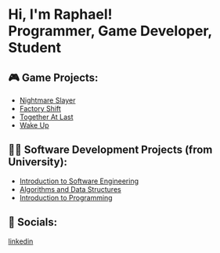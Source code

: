 <h1>Hi, I'm Raphael! <br/><a>Programmer</a>, <a">Game Developer</a>, <a>Student</a></h1>


<h2>🎮 Game Projects:</h2>

- [Nightmare Slayer](https://knifeuine.itch.io/nightmare-slayer)
- [Factory Shift](https://knifeuine.itch.io/factory-shift)
- [Together At Last](https://imnotplasma.itch.io/together-at-last)
- [Wake Up](https://alexstarzengruber.itch.io/wake-up)

<h2>👨‍💻 Software Development Projects (from University):</h2>

- [Introduction to Software Engineering](https://github.com/raphael-frank/EIST)
- [Algorithms and Data Structures](https://github.com/raphael-frank/GAD)
- [Introduction to Programming](https://github.com/raphael-frank/PGDP)


<h2> 🤳 Socials:</h2>

[linkedin](https://www.linkedin.com/in/raphael-frank/)

<!--
**raphael-frank/raphael-frank** is a ✨ _special_ ✨ repository because its `README.md` (this file) appears on your GitHub profile.

Here are some ideas to get you started:

- 🔭 I’m currently working on ...
- 🌱 I’m currently learning ...
- 👯 I’m looking to collaborate on ...
- 🤔 I’m looking for help with ...
- 💬 Ask me about ...
- 📫 How to reach me: ...
- 😄 Pronouns: ...
- ⚡ Fun fact: ...
-->
